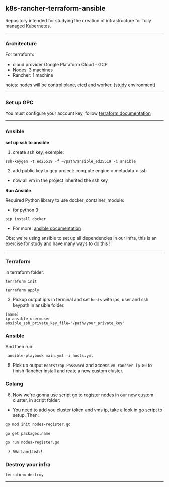 ## k8s-rancher-terraform-ansible

Repository intended for studying the creation of infrastructure for fully managed Kubernetes.

---

### Architecture

For terraform:

* cloud provider Google Plataform Cloud - GCP
* Nodes: 3 machines
* Rancher: 1 machine

notes: nodes will be control plane, etcd and worker. (study environment)

---
### Set up GPC

You must configure your account key, follow [terraform documentation](https://developer.hashicorp.com/terraform/tutorials/gcp-get-started/google-cloud-platform-build)

---

### Ansible

**set up ssh to ansible**

1. create ssh key, exemple:
```
ssh-keygen -t ed25519 -f ~/path/ansible_ed25519 -C ansible
```

2. add public key to gcp project: compute engine > metadata > ssh

* now all vm in the project inherited the ssh key

**Run Ansible**

Required Python library to use docker_container_module:

* for python 3:

``` 
pip install docker 
```

* For more: [ansible documentation](https://docs.ansible.com/ansible/2.9/modules/docker_container_module.html)

Obs: we're using ansible to set up all dependencies in our infra, this is an exercise for study and have many ways to do this !.

---

### Terraform

in terraform folder: 
```
terraform init
```

```
terraform apply
```

3. Pickup output ip's in terminal and set ```hosts``` with ips, user and ssh keypath in ansible folder.

```
[name]
ip ansible_user=user ansible_ssh_private_key_file="/path/your_private_key"
```
### Ansible

And then run:

```
 ansible-playbook main.yml -i hosts.yml
```

5. Pick up output ```Bootstrap Password``` and access ```vm-rancher-ip:80``` to finish Rancher install and reate a new custom cluster.

### Golang

6. Now we're gonna use script go to register nodes in our new custom cluster, in script folder:

* You need to add you cluster token and vms ip, take a look in go script to setup. Then:

```
go mod init nodes-register.go
```
```
go get packages.name
```
```
go run nodes-register.go
```

7. Wait and fish !

### Destroy your infra

```
terraform destroy
```
---
